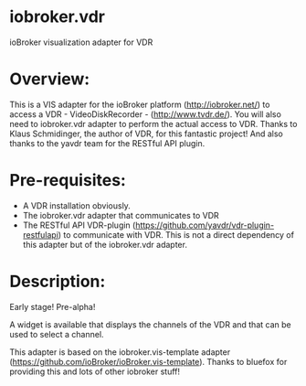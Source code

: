 # iobroker.vdr
ioBroker visualization adapter for VDR

Overview:
=========
This is a VIS adapter for the ioBroker platform (http://iobroker.net/) to access a VDR - VideoDiskRecorder - (http://www.tvdr.de/). You will also need to iobroker.vdr adapter to perform the actual access to VDR. Thanks to Klaus Schmidinger, the author of VDR, for this fantastic project! And also thanks to the yavdr team for the RESTful API plugin. 

Pre-requisites:
==============
* A VDR installation obviously.
* The iobroker.vdr adapter that communicates to VDR
* The RESTful API VDR-plugin (https://github.com/yavdr/vdr-plugin-restfulapi) to communicate with VDR. This is not a direct dependency of this adapter but of the iobroker.vdr adapter.

Description:
============
Early stage! Pre-alpha!

A widget is available that displays the channels of the VDR and that can be used to select a channel.

This adapter is based on the iobroker.vis-template adapter (https://github.com/ioBroker/ioBroker.vis-template). Thanks to bluefox for providing this and lots of other iobroker stuff!
